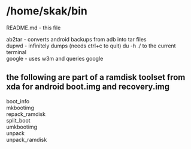 /home/skak/bin
==============

README.md - this file

ab2tar - converts android backups from adb into tar files  
dupwd - infinitely dumps (needs ctrl+c to quit) du -h ./ to the current terminal  
google - uses w3m and queries google  

the following are part of a ramdisk toolset from xda for android boot.img and recovery.img
------------------------------------------------------------------------------------------

boot_info  
mkbootimg  
repack_ramdisk  
split_boot  
umkbootimg  
unpack  
unpack_ramdisk  
